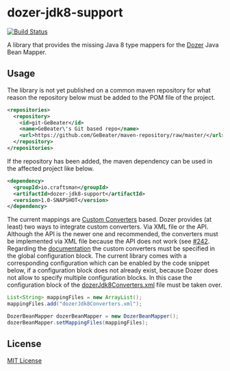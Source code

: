 dozer-jdk8-support
==================

[![Build Status](https://travis-ci.org/GeBeater/dozer-jdk8-support.svg)](https://travis-ci.org/GeBeater/dozer-jdk8-support)

A library that provides the missing Java 8 type mappers for the [Dozer](https://github.com/DozerMapper/dozer) Java Bean
Mapper.

## Usage

The library is not yet published on a common maven repository for what reason the repository below must be added to the
POM file of the project.

```xml
<repositories>
  <repository>
    <id>git-GeBeater</id>
    <name>GeBeater\'s Git based repo</name>
    <url>https://github.com/GeBeater/maven-repository/raw/master/</url>
  </repository>
</repositories>
```

If the repository has been added, the maven dependency can be used in the affected project like below.

```xml
<dependency>
  <groupId>io.craftsman</groupId>
  <artifactId>dozer-jdk8-support</artifactId>
  <version>1.0-SNAPSHOT</version>
</dependency>
```

The current mappings are [Custom Converters](http://dozer.sourceforge.net/documentation/customconverter.html) based.
Dozer provides (at least) two ways to integrate custom converters. Via XML file or the API. Although the API is the
newer one and recommended, the converters must be implemented via XML file because the API does not work (see
[#242](https://github.com/DozerMapper/dozer/issues/242). Regarding the
[documentation](http://dozer.sourceforge.net/documentation/customconverter.html) the custom converters must be specified
in the global configuration block. The current library comes with a corresponding configuration which can be enabled by
the code snippet below, if a configuration block does not already exist, because Dozer does not allow to specify
multiple configuration blocks. In this case the configuration block of the
[dozerJdk8Converters.xml](src/main/resources/dozerJdk8Converters.xml) file must be taken over.

```java
List<String> mappingFiles = new ArrayList();
mappingFiles.add("dozerJdk8Converters.xml");

DozerBeanMapper dozerBeanMapper = new DozerBeanMapper();
dozerBeanMapper.setMappingFiles(mappingFiles);
```

## License

[MIT License](LICENSE.md)
